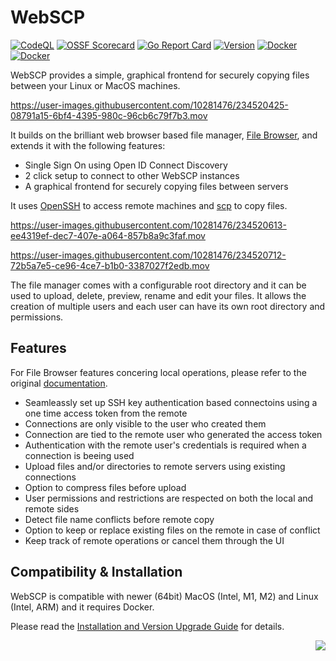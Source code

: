# WebSCP

[![CodeQL](https://github.com/marekful/webscp/actions/workflows/codeql.yml/badge.svg?branch=main)](https://github.com/marekful/webscp/actions/workflows/codeql.yml) [![OSSF Scorecard](https://img.shields.io/ossf-scorecard/github.com/marekful/webscp?label=ossf%20score)](https://img.shields.io/ossf-scorecard/github.com/marekful/webscp) [![Go Report Card](https://goreportcard.com/badge/github.com/marekful/webscp?style=flat-square)](https://goreportcard.com/report/github.com/marekful/webscp/backend) [![Version](https://img.shields.io/github/v/release/marekful/webscp?display_name=tag&include_prereleases)](https://github.com/marekful/webscp/releases/latest) [![Docker](https://img.shields.io/docker/v/marekful/webscp-files/latest?label=files&logo=docker&color=blue)](https://hub.docker.com/r/marekful/webscp-files/tags) [![Docker](https://img.shields.io/docker/v/marekful/webscp-agent/latest?label=agent&logo=docker&color=blue)](https://hub.docker.com/r/marekful/webscp-agent/tags) 

WebSCP provides a simple, graphical frontend for securely copying files between your Linux or MacOS machines. 

https://user-images.githubusercontent.com/10281476/234520425-08791a15-6bf4-4395-980c-96cb6c79f7b3.mov

It builds on the brilliant web browser based file manager, [File Browser](https://github.com/filebrowser/filebrowser), and extends it with the following features:

* Single Sign On using Open ID Connect Discovery
* 2 click setup to connect to other WebSCP instances
* A graphical frontend for securely copying files between servers

It uses [OpenSSH](https://en.wikipedia.org/wiki/OpenSSH) to access remote machines and [scp](https://linux.die.net/man/1/scp) to copy files.

https://user-images.githubusercontent.com/10281476/234520613-ee4319ef-dec7-407e-a064-857b8a9c3faf.mov

https://user-images.githubusercontent.com/10281476/234520712-72b5a7e5-ce96-4ce7-b1b0-3387027f2edb.mov

The file manager comes with a configurable root directory and it can be used to upload, delete, preview, rename and edit your files. It allows the creation of multiple users and each user can have its own root directory and permissions.

## Features

For File Browser features concering local operations, please refer to the original [documentation](https://filebrowser.org/features).

* Seamleassly set up SSH key authentication based connectoins using a one time access token from the remote
* Connections are only visible to the user who created them
* Connection are tied to the remote user who generated the access token
* Authentication with the remote user's credentials is required when a connection is beeing used
* Upload files and/or directories to remote servers using existing connections
* Option to compress files before upload
* User permissions and restrictions are respected on both the local and remote sides
* Detect file name conflicts before remote copy
* Option to keep or replace existing files on the remote in case of conflict
* Keep track of remote operations or cancel them through the UI

## Compatibility & Installation

WebSCP is compatible with newer (64bit) MacOS (Intel, M1, M2) and Linux (Intel, ARM) and it requires Docker.

Please read the [Installation and Version Upgrade Guide](https://github.com/marekful/webscp/tree/main/install) for details.

<div align='right'>
  <a href="https://bestpractices.coreinfrastructure.org/projects/7344"><img src="https://bestpractices.coreinfrastructure.org/projects/7344/badge"></a>
</div>
